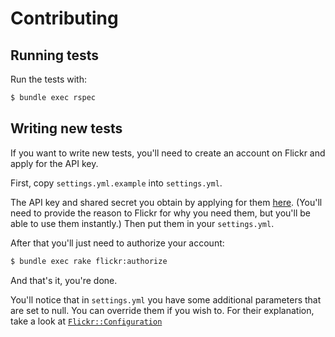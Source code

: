 # Contributing

## Running tests

Run the tests with:

```sh
$ bundle exec rspec
```

## Writing new tests

If you want to write new tests, you'll need to create an account on Flickr
and apply for the API key.

First, copy `settings.yml.example` into `settings.yml`.

The API key and shared secret you obtain by applying for them [here](http://www.flickr.com/services/apps/create/apply).
(You'll need to provide the reason to Flickr for why you need them, but you'll
be able to use them instantly.) Then put them in your `settings.yml`.

After that you'll just need to authorize your account:

```sh
$ bundle exec rake flickr:authorize
```

And that's it, you're done.

You'll notice that in `settings.yml` you have some additional parameters that
are set to null. You can override them if you wish to. For their explanation,
take a look at [`Flickr::Configuration`](http://rubydoc.info/github/janko-m/flickr-objects/master/Flickr/Configuration)
